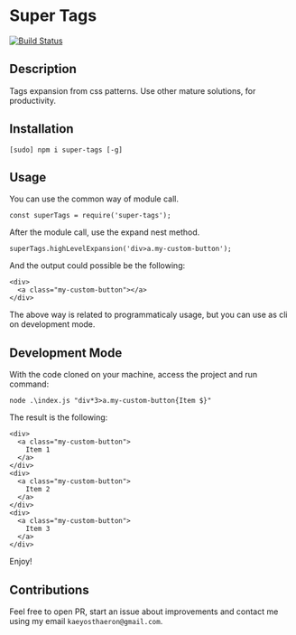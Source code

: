 # Super Tags

[![Build Status](https://travis-ci.com/ktfth/super-tags.svg?branch=master)](https://travis-ci.com/ktfth/super-tags)

## Description

Tags expansion from css patterns. Use other mature solutions, for productivity.


## Installation

```
[sudo] npm i super-tags [-g]
```

## Usage

You can use the common way of module call.

```
const superTags = require('super-tags');
```

After the module call, use the expand nest method.

```
superTags.highLevelExpansion('div>a.my-custom-button');
```

And the output could possible be the following:

```
<div>
  <a class="my-custom-button"></a>
</div>
```

The above way is related to programmaticaly usage, but you
can use as cli on development mode.

## Development Mode

With the code cloned on your machine, access the project and run command:

```
node .\index.js "div*3>a.my-custom-button{Item $}"
```

The result is the following:

```
<div>
  <a class="my-custom-button">
    Item 1  
  </a>
</div>
<div>
  <a class="my-custom-button">
    Item 2  
  </a>
</div>
<div>
  <a class="my-custom-button">
    Item 3  
  </a>
</div>
```

Enjoy!

## Contributions

Feel free to open PR, start an issue about improvements and contact me using my email `kaeyosthaeron@gmail.com`.
